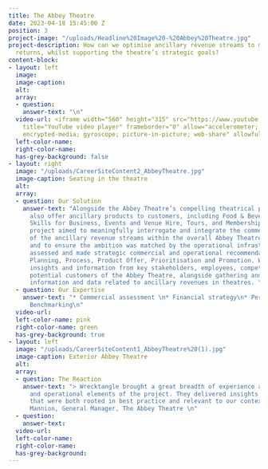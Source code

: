 ```yaml
---
title: The Abbey Theatre
date: 2023-04-18 15:45:00 Z
position: 3
project-image: "/uploads/Headline%20Image%20-%20Abbey%20Theatre.jpg"
project-description: How can we optimise ancillary revenue streams to maximise commercial
  returns, whilst supporting the theatre’s strategic goals?
content-block:
- layout: left
  image: 
  image-caption: 
  alt: 
  array:
  - question: 
    answer-text: "\n"
  video-url: <iframe width="560" height="315" src="https://www.youtube.com/embed/VD0h1cxvjcs"
    title="YouTube video player" frameborder="0" allow="accelerometer; autoplay; clipboard-write;
    encrypted-media; gyroscope; picture-in-picture; web-share" allowfullscreen></iframe>
  left-color-name: 
  right-color-name: 
  has-grey-background: false
- layout: right
  image: "/uploads/CareerSiteContent2_AbbeyTheatre.jpg"
  image-caption: Seating in the theatre
  alt: 
  array:
  - question: Our Solution
    answer-text: "Alongside the Abbey Theatre’s compelling theatrical programme, they
      also offer ancillary products to customers, including Food & Beverage, Theatre
      Skills for Business, Events and Venue Hire, Tours, and Membership. \n\nThis
      project aimed to meaningfully interrogate and integrate the commercial potential
      of the ancillary revenue streams within the overall Abbey Theatre Strategy,
      and to ensure the ambition was matched by the operational infrastructure. \n\nWrecktangle
      assessed and made strategic commercial and operational recommendations across
      Planning, Process, Product Offer, Prioritisation and Promotion. We captured
      insights and information from key stakeholders, employees, competitors, and
      potential customers of the Abbey Theatre, alongside gathering and analysing
      information and data related to ancillary revenues in theatres. \n"
  - question: Our Expertise
    answer-text: "* Commercial assessment \n* Financial strategy\n* Performance optimisation\n*
      Benchmarking\n"
  video-url: 
  left-color-name: pink
  right-color-name: green
  has-grey-background: true
- layout: left
  image: "/uploads/CareerSiteContent1_AbbeyTheatre%20(1).jpg"
  image-caption: Exterior Abbey Theatre
  alt: 
  array:
  - question: The Reaction
    answer-text: "> Wrecktangle brought a great breadth of experience across all commercial
      and operational elements of the project. They delivered insights and recommendations
      that were both rooted in best practice and relevant to our context.\n\nElaine
      Mannion, General Manager, The Abbey Theatre \n"
  - question: 
    answer-text: 
  video-url: 
  left-color-name: 
  right-color-name: 
  has-grey-background: 
---
```


